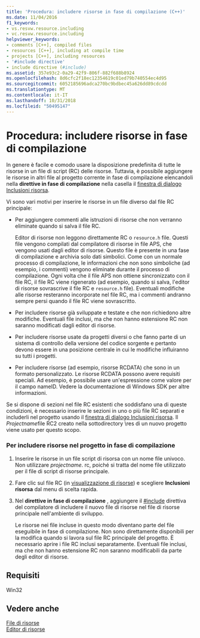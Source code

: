 ```yaml
---
title: 'Procedura: includere risorse in fase di compilazione (C++)'
ms.date: 11/04/2016
f1_keywords:
- vs.resvw.resource.including
- vc.resvw.resource.including
helpviewer_keywords:
- comments [C++], compiled files
- resources [C++], including at compile time
- projects [C++], including resources
- '#include directive'
- include directive (#include)
ms.assetid: 357e93c2-0a29-42f9-806f-882f688b8924
ms.openlocfilehash: 8d6cfc2f18ec12354619c01ed79b740554ec4d95
ms.sourcegitcommit: 6052185696adca270bc9bdbec45a626dd89cdcdd
ms.translationtype: MT
ms.contentlocale: it-IT
ms.lasthandoff: 10/31/2018
ms.locfileid: "50495147"
---
```

# <a name="how-to-include-resources-at-compile-time"></a>Procedura: includere risorse in fase di compilazione

In genere è facile e comodo usare la disposizione predefinita di tutte le risorse in un file di script (RC) delle risorse. Tuttavia, è possibile aggiungere le risorse in altri file al progetto corrente in fase di compilazione elencandoli nella **direttive in fase di compilazione** nella casella il [finestra di dialogo Inclusioni risorsa](../windows/resource-includes-dialog-box.md).

Vi sono vari motivi per inserire le risorse in un file diverso dal file RC principale:

- Per aggiungere commenti alle istruzioni di risorse che non verranno eliminate quando si salva il file RC.

   Editor di risorse non leggono direttamente RC o `resource.h` file. Questi file vengono compilati dal compilatore di risorse in file APS, che vengono usati dagli editor di risorse. Questo file è presente in una fase di compilazione e archivia solo dati simbolici. Come con un normale processo di compilazione, le informazioni che non sono simboliche (ad esempio, i commenti) vengono eliminate durante il processo di compilazione. Ogni volta che il file APS non ottiene sincronizzato con il file RC, il file RC viene rigenerato (ad esempio, quando si salva, l'editor di risorse sovrascrive il file RC e `resource.h` file). Eventuali modifiche alle risorse resteranno incorporate nel file RC, ma i commenti andranno sempre persi quando il file RC viene sovrascritto.

- Per includere risorse già sviluppate e testate e che non richiedono altre modifiche. Eventuali file inclusi, ma che non hanno estensione RC non saranno modificati dagli editor di risorse.

- Per includere risorse usate da progetti diversi o che fanno parte di un sistema di controllo della versione del codice sorgente e pertanto devono essere in una posizione centrale in cui le modifiche influiranno su tutti i progetti.

- Per includere risorse (ad esempio, risorse RCDATA) che sono in un formato personalizzato. Le risorse RCDATA possono avere requisiti speciali. Ad esempio, è possibile usare un'espressione come valore per il campo nameID. Vedere la documentazione di Windows SDK per altre informazioni.

Se si dispone di sezioni nel file RC esistenti che soddisfano una di queste condizioni, è necessario inserire le sezioni in uno o più file RC separati e includerli nel progetto usando il [finestra di dialogo Inclusioni risorsa](../windows/resource-includes-dialog-box.md). Il *Projectname*file RC2 creato nella sottodirectory \res di un nuovo progetto viene usato per questo scopo.

### <a name="to-include-resources-in-your-project-at-compile-time"></a>Per includere risorse nel progetto in fase di compilazione

1. Inserire le risorse in un file script di risorsa con un nome file univoco. Non utilizzare *projectname*. rc, poiché si tratta del nome file utilizzato per il file di script di risorse principale.

2. Fare clic sul file RC (in [visualizzazione di risorse](../windows/resource-view-window.md)) e scegliere **Inclusioni risorsa** dal menu di scelta rapida.

3. Nel **direttive in fase di compilazione** , aggiungere il [#include](../preprocessor/hash-include-directive-c-cpp.md) direttiva del compilatore di includere il nuovo file di risorse nel file di risorse principale nell'ambiente di sviluppo.

   Le risorse nei file incluse in questo modo diventano parte del file eseguibile in fase di compilazione. Non sono direttamente disponibili per la modifica quando si lavora sul file RC principale del progetto. È necessario aprire i file RC inclusi separatamente. Eventuali file inclusi, ma che non hanno estensione RC non saranno modificabili da parte degli editor di risorse.

## <a name="requirements"></a>Requisiti

Win32

## <a name="see-also"></a>Vedere anche

[File di risorse](../windows/resource-files-visual-studio.md)<br/>
[Editor di risorse](../windows/resource-editors.md)